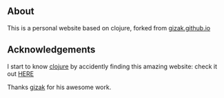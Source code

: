 ## About ##

This is a personal website based on clojure, forked from [gizak.github.io](https://github.com/gizak/gizak.github.io)

## Acknowledgements ##

I start to know [clojure](http://clojure.org/home) by accidently finding this amazing website: check it out [HERE](https://github.com/gizak/gizak.github.io)

Thanks [gizak](https://github.com/gizak) for his awesome work.

